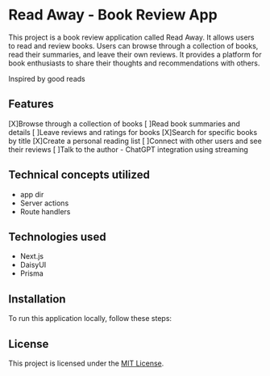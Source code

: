 # Read Away - Book Review App

This project is a book review application called Read Away. It allows users to read and review books. Users can browse through a collection of books, read their summaries, and leave their own reviews. It provides a platform for book enthusiasts to share their thoughts and recommendations with others.

Inspired by good reads

## Features

[X]Browse through a collection of books
[ ]Read book summaries and details
[ ]Leave reviews and ratings for books
[X]Search for specific books by title
[X]Create a personal reading list
[ ]Connect with other users and see their reviews
[ ]Talk to the author - ChatGPT integration using streaming

## Technical concepts utilized

- app dir
- Server actions
- Route handlers

## Technologies used

- Next.js
- DaisyUI
- Prisma

## Installation

To run this application locally, follow these steps:

## License

This project is licensed under the [MIT License](LICENSE).
